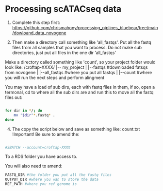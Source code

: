 # Processing scATACseq data


1. Complete this step first: https://github.com/chrismahony/processing_piplines_bluebear/tree/main/dowloand_data_novogene


2. Then make a directory call something like 'all_fastqs'. Put all the fastq files from all samples that you want to process. Do not make sub directories, just put all files in the one dir 'all_fastqs'

Make a directory called something like 'count', so your project folder would look like:
/croftap-XXXX/
|-- my_project
| |--fastqs #downloaded fatsqs from novogene
| |--all_fastqs   #where you put all fastqs
| |--count   #where you will run the next steps and perform alingment


You may have a load of sub dirs, each with fastq files in them, if so, open a termonal, cd to where all the sub dirs are and run this to move all the fastq files out:


```bash

for dir in */; do
    mv "$dir"*.fastq* .
done

```



4. The copy the script below and save as something like: count.txt
!Important!
Be sure to amend the:

```bash

#SBATCH --account=croftap-XXXX

```

To a RDS folder you have access to.

You will also need to amend:


```bash
FASTQ_DIR #the folder you put all the fastq files
OUTPUT_DIR #where you wan to store the data
REF_PATH #where you ref genome is

```

